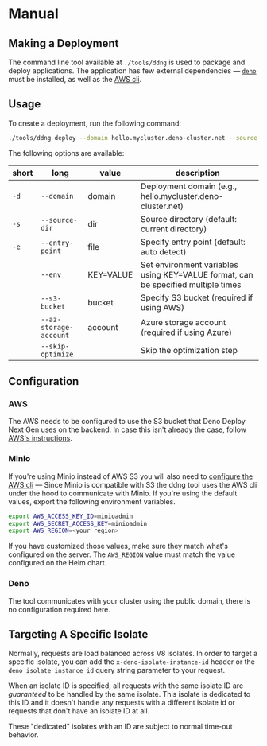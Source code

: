 # Manual

## Making a Deployment

The command line tool available at `./tools/ddng` is used to package and deploy
applications. The application has few external dependencies — [`deno`][deno]
must be installed, as well as the [AWS cli][aws].

## Usage

To create a deployment, run the following command:

```bash
./tools/ddng deploy --domain hello.mycluster.deno-cluster.net --source-dir /path/to/source/dir --s3-bucket s3://my-code-bucket
```

The following options are available:

| short | long                   | value       | description                                                                       |
| ----- | ---------------------- | ----------- | --------------------------------------------------------------------------------- |
| `-d`  | `--domain`             | domain      | Deployment domain (e.g., hello.mycluster.deno-cluster.net)                        |
| `-s`  | `--source-dir`         | dir         | Source directory (default: current directory)                                     |
| `-e`  | `--entry-point`        | file        | Specify entry point (default: auto detect)                                        |
|       | `--env`                | KEY=VALUE   | Set environment variables using KEY=VALUE format, can be specified multiple times |
|       | `--s3-bucket`          | bucket      | Specify S3 bucket (required if using AWS)                                         |
|       | `--az-storage-account` | account     | Azure storage account (required if using Azure)                                   |
|       | `--skip-optimize`      |             | Skip the optimization step                                                        |

## Configuration

### AWS

The AWS needs to be configured to use the S3 bucket that Deno Deploy Next Gen
uses on the backend. In case this isn't already the case, follow [AWS's
instructions][aws-configure].

### Minio

If you're using Minio instead of AWS S3 you will also need to [configure the AWS
cli][aws-configure] — Since Minio is compatible with S3 the ddng tool uses the
AWS cli under the hood to communicate with Minio. If you're using the default
values, export the following environment variables.

```bash
export AWS_ACCESS_KEY_ID=minioadmin
export AWS_SECRET_ACCESS_KEY=minioadmin
export AWS_REGION=<your region>
```

If you have customized those values, make sure they match what's configured on
the server. The `AWS_REGION` value must match the value configured on the Helm
chart.

### Deno

The tool communicates with your cluster using the public domain, there is no
configuration required here.

## Targeting A Specific Isolate

Normally, requests are load balanced across V8 isolates. In order to target a
specific isolate, you can add the `x-deno-isolate-instance-id` header or the
`deno_isolate_instance_id` query string parameter to your request.

When an isolate ID is specified, all requests with the same isolate ID are
_guaranteed_ to be handled by the same isolate. This isolate is dedicated to
this ID and it doesn't handle any requests with a different isolate id or
requests that don't have an isolate ID at all.

These "dedicated" isolates with an ID are subject to normal time-out behavior.

[deno]: https://deno.com
[aws]: https://docs.aws.amazon.com/cli/latest/userguide/getting-started-install.html
[aws-configure]: https://docs.aws.amazon.com/cli/v1/userguide/cli-chap-configure.html
